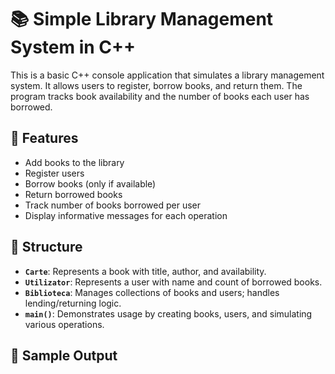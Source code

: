 # 📚 Simple Library Management System in C++

This is a basic C++ console application that simulates a library management system. It allows users to register, borrow books, and return them. The program tracks book availability and the number of books each user has borrowed.

## 🚀 Features

- Add books to the library
- Register users
- Borrow books (only if available)
- Return borrowed books
- Track number of books borrowed per user
- Display informative messages for each operation

## 🧱 Structure

- **`Carte`**: Represents a book with title, author, and availability.
- **`Utilizator`**: Represents a user with name and count of borrowed books.
- **`Biblioteca`**: Manages collections of books and users; handles lending/returning logic.
- **`main()`**: Demonstrates usage by creating books, users, and simulating various operations.

## 📝 Sample Output

